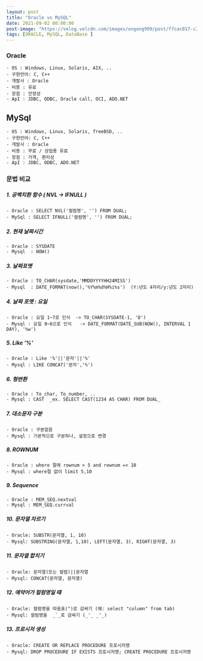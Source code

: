 ```yaml
---
layout: post
title: "Oracle vs MySQL"
date: 2021-09-02 00:00:00
post-image: "https://velog.velcdn.com/images/ongong999/post/f7cac017-c2f3-4a56-bcf7-2b830fa839f4/image.jpg"
tags: [ORACLE, MySQL, DataBase ]
---
```



### Oracle   
    - OS : Windows, Linux, Solaris, AIX, ..   
    - 구현언어: C, C++   
    - 개발사 : Oracle   
    - 비용 : 유료   
    - 장점 : 안정성   
    - ApI : JDBC, ODBC, Oracle call, OCI, ADO.NET   

## MySql   
    - OS : Windows, Linux, Solaris, freeBSD, ..   
    - 구현언어: C, C++    
    - 개발사 : Oracle   
    - 비용 : 무료 / 상업용 유료  
    - 장점 : 가격, 편리성   
    - ApI : JDBC, ODBC, ADO.NET 

### 문법 비교    

##### 1. 공백치환 함수 ( NVL -> IFNULL )    
    - Oracle : SELECT NVL('컬럼명', '') FROM DUAL;
    - MySql : SELECT IFNULL('컬럼명', '') FROM DUAL;

##### 2. 현재 날짜시간
    - Oracle : SYSDATE
    - Mysql  : NOW() 

##### 3. 날짜포멧 
    - Oracle : TO_CHAR(sysdate,'MMDDYYYYHH24MISS')
    - Mysql  : DATE_FORMAT(now(),'%Y%m%d%H%i%s')  (Y:년도 4자리/y:년도 2자리)

##### 4. 날짜 포멧 : 요일
    - Oracle : 요일 1~7로 인식  -> TO_CHAR(SYSDATE-1, 'D') 
    - Mysql : 요일 0~6으로 인식   -> DATE_FORMAT(DATE_SUB(NOW(), INTERVAL 1 DAY), '%w')

##### 5. Like '%'       
    - Oracle : Like '%'||'문자'||'%' 
    - Mysql : LIKE CONCAT('문자','%')   

##### 6. 형변환
    - Oracle : To_char, To_number, ..
    - Mysql : CAST  _ex. SELECT CAST(1234 AS CHAR) FROM DUAL_

##### 7. 대소문자 구분
    - Oracle : 구분없음
    - Mysql : 기본적으로 구분하나, 설정으로 변경

##### 8. ROWNUM
    - Oracle : where 절에 rownum > 5 and rownum =< 10 
    - Mysql : where절 없이 limit 5,10

##### 9. Sequence
    - Oracle : MEM_SEQ.nextval
    - Mysql : MEM_SEQ.currval

##### 10. 문자열 자르기
    - Oracle: SUBSTR(문자열, 1, 10)
    - Mysql: SUBSTRING(문자열, 1,10), LEFT(문자열, 3), RIGHT(문자열, 3)

##### 11. 문자열 합치기       
    - Oracle: 문자열(또는 컬럼)||문자열
    - Mysql: CONCAT(문자열, 문자열)   

##### 12. 예약어가 컬럼명일 때
    - Oracle: 컬럼명을 따옴표(")로 감싸기 (예: select "column" from tab)
    - Mysql: 컬럼명을  _`_로 감싸기 (_'_ _'_)

##### 13. 프로시저 생성
    - Oracle: CREATE OR REPLACE PROCEDURE 프로시저명
    - Mysql: DROP PROCEDURE IF EXISTS 프로시저명; CREATE PROCEDURE 프로시저명
   
      

      
         
